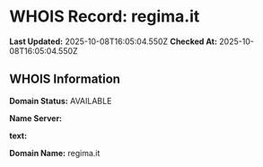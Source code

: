 # WHOIS Record: regima.it

**Last Updated:** 2025-10-08T16:05:04.550Z
**Checked At:** 2025-10-08T16:05:04.550Z

## WHOIS Information

**Domain Status:** AVAILABLE

**Name Server:** 

**text:** 

**Domain Name:** regima.it

